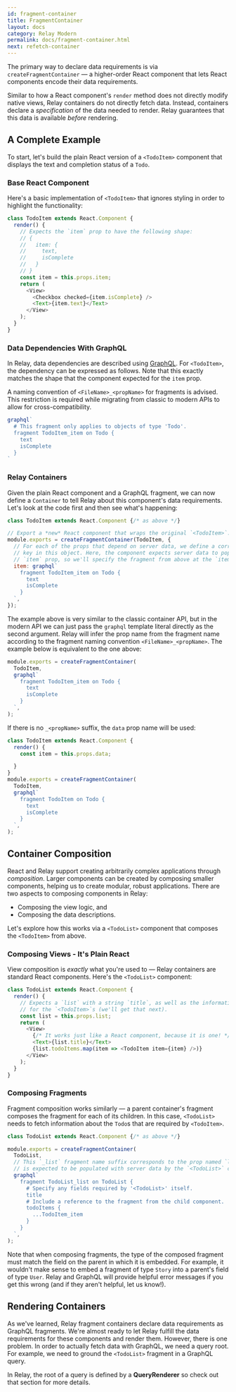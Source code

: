 ```yaml
---
id: fragment-container
title: FragmentContainer
layout: docs
category: Relay Modern
permalink: docs/fragment-container.html
next: refetch-container
---
```


The primary way to declare data requirements is via `createFragmentContainer` — a higher-order React component that lets React components encode their data requirements.

Similar to how a React component's `render` method does not directly modify native views, Relay containers do not directly fetch data. Instead, containers declare a *specification* of the data needed to render. Relay guarantees that this data is available *before* rendering.

## A Complete Example

To start, let's build the plain React version of a `<TodoItem>` component that displays the text and completion status of a `Todo`.

### Base React Component
Here's a basic implementation of `<TodoItem>` that ignores styling in order to highlight the functionality:

```javascript
class TodoItem extends React.Component {
  render() {
    // Expects the `item` prop to have the following shape:
    // {
    //   item: {
    //     text,
    //     isComplete
    //   }
    // }
    const item = this.props.item;
    return (
      <View>
        <Checkbox checked={item.isComplete} />
        <Text>{item.text}</Text>
      </View>
    );
  }
}
```

### Data Dependencies With GraphQL

In Relay, data dependencies are described using [GraphQL](https://github.com/facebook/graphql). For `<TodoItem>`, the dependency can be expressed as follows. Note that this exactly matches the shape that the component expected for the `item` prop.

A naming convention of `<FileName>_<propName>` for fragments is advised. This restriction is required while migrating from classic to modern APIs to allow for cross-compatibility.

```javascript
graphql`
  # This fragment only applies to objects of type 'Todo'.
  fragment TodoItem_item on Todo {
    text
    isComplete
  }
`
```

### Relay Containers

Given the plain React component and a GraphQL fragment, we can now define a `Container` to tell Relay about this component's data requirements. Let's look at the code first and then see what's happening:

```javascript
class TodoItem extends React.Component {/* as above */}

// Export a *new* React component that wraps the original `<TodoItem>`.
module.exports = createFragmentContainer(TodoItem, {
  // For each of the props that depend on server data, we define a corresponding
  // key in this object. Here, the component expects server data to populate the
  // `item` prop, so we'll specify the fragment from above at the `item` key.
  item: graphql`
    fragment TodoItem_item on Todo {
      text
      isComplete
    }
  `,
});
```

The example above is very similar to the classic container API, but in the modern API we can just pass the `graphql` template literal directly as the second argument. Relay will infer the prop name from the fragment name according to the fragment naming convention `<FileName>_<propName>`. The example below is equivalent to the one above:

```javascript
module.exports = createFragmentContainer(
  TodoItem,
  graphql`
    fragment TodoItem_item on Todo {
      text
      isComplete
    }
  `,
);
```

If there is no `_<propName>` suffix, the `data` prop name will be used:

```javascript
class TodoItem extends React.Component {
  render() {
    const item = this.props.data;

  }
}
module.exports = createFragmentContainer(
  TodoItem,
  graphql`
    fragment TodoItem on Todo {
      text
      isComplete
    }
  `,
);
```

## Container Composition

React and Relay support creating arbitrarily complex applications through *composition*. Larger components can be created by composing smaller components, helping us to create modular, robust applications. There are two aspects to composing components in Relay:

- Composing the view logic, and
- Composing the data descriptions.

Let's explore how this works via a `<TodoList>` component that composes the `<TodoItem>` from above.

### Composing Views - It's Plain React

View composition is *exactly* what you're used to — Relay containers are standard React components. Here's the `<TodoList>` component:

```javascript
class TodoList extends React.Component {
  render() {
    // Expects a `list` with a string `title`, as well as the information
    // for the `<TodoItem>`s (we'll get that next).
    const list = this.props.list;
    return (
      <View>
        {/* It works just like a React component, because it is one! */}
        <Text>{list.title}</Text>
        {list.todoItems.map(item => <TodoItem item={item} />)}
      </View>
    );
  }
}
```

### Composing Fragments

Fragment composition works similarly — a parent container's fragment composes the fragment for each of its children. In this case, `<TodoList>` needs to fetch information about the `Todo`s that are required by `<TodoItem>`.

```javascript
class TodoList extends React.Component {/* as above */}

module.exports = createFragmentContainer(
  TodoList,
  // This `_list` fragment name suffix corresponds to the prop named `list` that
  // is expected to be populated with server data by the `<TodoList>` component.
  graphql`
    fragment TodoList_list on TodoList {
      # Specify any fields required by '<TodoList>' itself.
      title
      # Include a reference to the fragment from the child component.
      todoItems {
        ...TodoItem_item
      }
    }
  `,
);
```

Note that when composing fragments, the type of the composed fragment must match the field on the parent in which it is embedded. For example, it wouldn't make sense to embed a fragment of type `Story` into a parent's field of type `User`. Relay and GraphQL will provide helpful error messages if you get this wrong (and if they aren't helpful, let us know!).

## Rendering Containers

As we've learned, Relay fragment containers declare data requirements as GraphQL fragments.
We're almost ready to let Relay fulfill the data requirements for these components and render them. However, there is one problem. In order to actually fetch data with GraphQL, we need a query root. For example, we need to ground the `<TodoList>` fragment in a GraphQL query.

In Relay, the root of a query is defined by a **QueryRenderer** so check out that section for more details.
